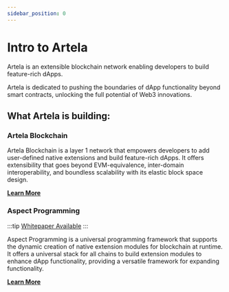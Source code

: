 ```yaml
---
sidebar_position: 0
---
```

# Intro to Artela

Artela is an extensible blockchain network enabling developers to build feature-rich dApps.

<!-- Artela is an extensible blockchain network enabling developers to build feature-rich dApps.  -->

Artela is dedicated to pushing the boundaries of dApp functionality beyond smart contracts, unlocking the full potential of Web3 innovations.

## What Artela is building:

### Artela Blockchain
    
Artela Blockchain is a layer 1 network that empowers developers to add user-defined native extensions and build feature-rich dApps. It offers extensibility that goes beyond EVM-equivalence, inter-domain interoperability, and boundless scalability with its elastic block space design.
  
**[Learn More](https://docs.artela.network/Artela-Blockchain)**

### Aspect Programming

:::tip
[Whitepaper Available](https://github.com/artela-network/aspect-whitepaper/blob/main/latex/build/whitepaper.pdf)
:::

Aspect Programming is a universal programming framework that supports the dynamic creation of native extension modules for blockchain at runtime. It offers a universal stack for all chains to build extension modules to enhance dApp functionality, providing a versatile framework for expanding functionality.

**[Learn More](https://docs.artela.network/Aspect-Programming)**